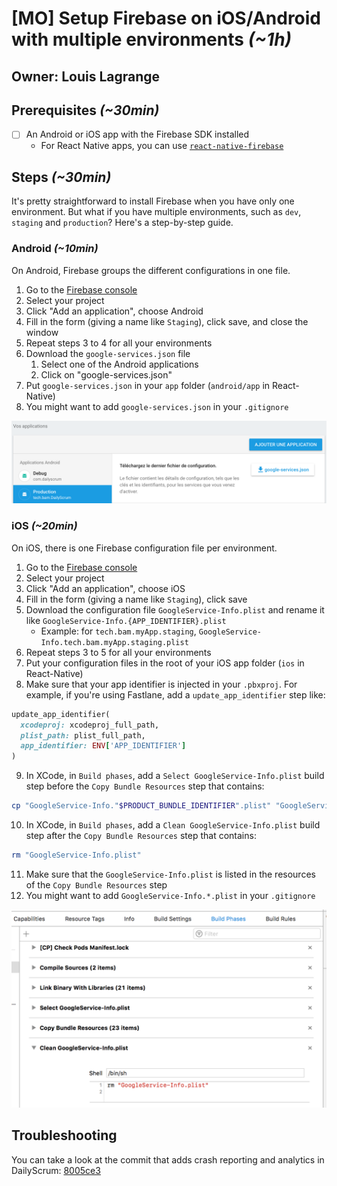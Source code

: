 # [MO] Setup Firebase on iOS/Android with multiple environments *(~1h)*

## Owner: Louis Lagrange

## Prerequisites *(~30min)*

- [ ] An Android or iOS app with the Firebase SDK installed
   - For React Native apps, you can use [`react-native-firebase`](https://github.com/invertase/react-native-firebase)

## Steps *(~30min)*

It's pretty straightforward to install Firebase when you have only one environment.
But what if you have multiple environments, such as `dev`, `staging` and `production`?
Here's a step-by-step guide.

### Android *(~10min)*
On Android, Firebase groups the different configurations in one file.

1. Go to the [Firebase console](https://console.firebase.google.com/)
2. Select your project
3. Click "Add an application", choose Android
4. Fill in the form (giving a name like `Staging`), click save, and close the window
5. Repeat steps 3 to 4 for all your environments
5. Download the `google-services.json` file
   1. Select one of the Android applications
   2. Click on "google-services.json"
6. Put `google-services.json` in your `app` folder (`android/app` in React-Native)
7. You might want to add `google-services.json` in your `.gitignore`

![steps](assets/firebase_android.png)

### iOS *(~20min)*
On iOS, there is one Firebase configuration file per environment.

1. Go to the [Firebase console](https://console.firebase.google.com/)
2. Select your project
3. Click "Add an application", choose iOS
4. Fill in the form (giving a name like `Staging`), click save
5. Download the configuration file `GoogleService-Info.plist` and rename it like `GoogleService-Info.{APP_IDENTIFIER}.plist`
   * Example: for `tech.bam.myApp.staging`, `GoogleService-Info.tech.bam.myApp.staging.plist`
6. Repeat steps 3 to 5 for all your environments
7. Put your configuration files in the root of your iOS app folder (`ios` in React-Native)
8. Make sure that your app identifier is injected in your `.pbxproj`. For example, if you're using Fastlane, add a `update_app_identifier` step like:
```ruby
update_app_identifier(
  xcodeproj: xcodeproj_full_path,
  plist_path: plist_full_path,
  app_identifier: ENV['APP_IDENTIFIER']
)
```
9. In XCode, in `Build phases`, add a `Select GoogleService-Info.plist` build step before the `Copy Bundle Resources` step that contains:
```bash
cp "GoogleService-Info."$PRODUCT_BUNDLE_IDENTIFIER".plist" "GoogleService-Info.plist"
```
10. In XCode, in `Build phases`, add a `Clean GoogleService-Info.plist` build step after the `Copy Bundle Resources` step that contains:
```bash
rm "GoogleService-Info.plist"
```
11. Make sure that the `GoogleService-Info.plist` is listed in the resources of the `Copy Bundle Resources` step
12. You might want to add `GoogleService-Info.*.plist` in your `.gitignore`

![steps](assets/ios_steps.png)

## Troubleshooting

You can take a look at the commit that adds crash reporting and analytics in DailyScrum: [8005ce3](https://github.com/Minishlink/DailyScrum/commit/8005ce348cc61e9ad4550392fc08ae8a1bad8033)
